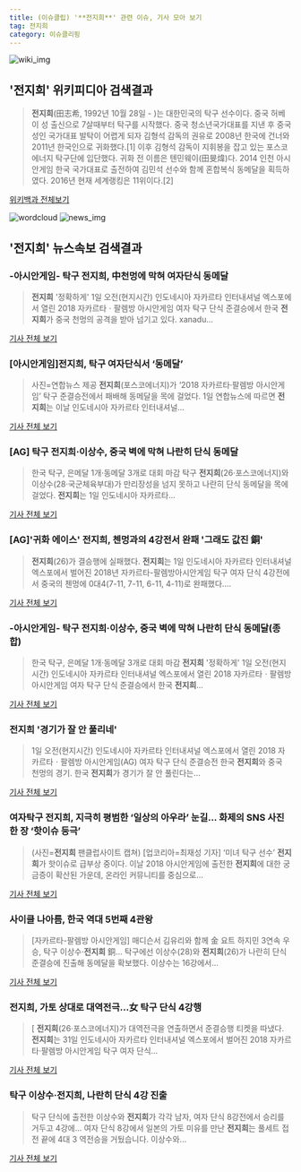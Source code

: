 ```yaml
---
title: (이슈클립) '**전지희**' 관련 이슈, 기사 모아 보기
tag: 전지희
category: 이슈클리핑
---
```

![wiki_img](https://user-images.githubusercontent.com/42597476/44503234-41136a80-a6d0-11e8-9071-6fc6418eafe4.png)
## **'**전지희**'** 위키피디아 검색결과
>**전지희**(田志希, 1992년 10월 28일 - )는 대한민국의 탁구 선수이다. 중국 허베이 성 출신으로 7살때부터 탁구를 시작했다. 중국 청소년국가대표를 지낸 후 중국 성인 국가대표 발탁이 어렵게 되자 김형석 감독의 권유로 2008년 한국에 건너와 2011년 한국인으로 귀화했다.[1] 이후 김형석 감독이 지휘봉을 잡고 있는 포스코에너지 탁구단에 입단했다. 귀화 전 이름은 톈민웨이(田旻煒)다. 2014 인천 아시안게임 한국 국가대표로 출전하여 김민석 선수와 함께 혼합복식 동메달을 획득하였다. 2016년 현재 세계랭킹은 11위이다.[2]

<a href="https://ko.wikipedia.org/wiki/전지희" target="_blank">위키백과 전체보기</a>

![wordcloud](https://s3.ap-northeast-2.amazonaws.com/lyrics101-wordcloud/2018-09-01-1535778174.png)
![news_img](https://user-images.githubusercontent.com/42597476/44507050-1206f400-a6e4-11e8-8d98-7ffbfebb353f.png)
## **'**전지희**'** 뉴스속보 검색결과
### -아시안게임- 탁구 **전지희**, 中천멍에 막혀 여자단식 동메달

>**전지희** '정확하게' 1일 오전(현지시간) 인도네시아 자카르타 인터내셔널 엑스포에서 열린 2018 자카르타ㆍ팔렘방 아시안게임 여자 탁구 단식 준결승에서 한국 **전지희**가 중국 천멍의 공격을 받아 넘기고 있다. xanadu...

<a href="http://app.yonhapnews.co.kr/YNA/Basic/SNS/r.aspx?c=AKR20180901032400007&did=1195m" target="_blank">기사 전체 보기</a>

### [아시안게임]**전지희**, 탁구 여자단식서 ‘동메달’

>사진=연합뉴스 제공 **전지희**(포스코에너지)가 ‘2018 자카르타·팔렘방 아시안게임’ 탁구 준결승전에서 패배해 동메달을 목에 걸었다. 1일 연합뉴스에 따르면 **전지희**는 이날 인도네시아 자카르타 인터내셔널...

<a href="http://www.newsway.co.kr/news/view?tp=1&ud=2018090113240679816" target="_blank">기사 전체 보기</a>

### [AG] 탁구 **전지희**·이상수, 중국 벽에 막혀 나란히 단식 동메달

>한국 탁구, 은메달 1개·동메달 3개로 대회 마감 탁구 **전지희**(26·포스코에너지)와 이상수(28·국군체육부대)가 만리장성을 넘지 못하고 나란히 단식 동메달을 목에 걸었다. **전지희**는 1일 인도네시아 자카르타...

<a href="http://imnews.imbc.com/news/2018/sports/article/4797884_22674.html" target="_blank">기사 전체 보기</a>

### [AG]'귀화 에이스' **전지희**, 첸멍과의 4강전서 완패 '그래도 값진 銅'

>**전지희**(26)가 결승행에 실패했다. **전지희**는 1일 인도네시아 자카르타 인터내셔널 엑스포에서 벌어진 2018년 자카르타-팔렘방아시안게임 탁구 여자 단식 4강전에서 중국의 첸멍에 0대4(7-11, 7-11, 6-11, 4-11)로 완패했다....

<a href="http://sports.chosun.com/news/ntype.htm?id=201809020100004620000128&servicedate=20180901" target="_blank">기사 전체 보기</a>

### -아시안게임- 탁구 **전지희**·이상수, 중국 벽에 막혀 나란히 단식 동메달(종합)

>한국 탁구, 은메달 1개·동메달 3개로 대회 마감 **전지희** '정확하게' 1일 오전(현지시간) 인도네시아 자카르타 인터내셔널 엑스포에서 열린 2018 자카르타ㆍ팔렘방 아시안게임 여자 탁구 단식 준결승에서 한국 **전지희**...

<a href="http://app.yonhapnews.co.kr/YNA/Basic/SNS/r.aspx?c=AKR20180901032451007&did=1195m" target="_blank">기사 전체 보기</a>

### **전지희** '경기가 잘 안 풀리네'

>1일 오전(현지시간) 인도네시아 자카르타 인터내셔널 엑스포에서 열린 2018 자카르타ㆍ팔렘방 아시안게임(AG) 여자 탁구 단식 준결승전 한국 **전지희**와 중국 천멍의 경기. 한국 **전지희**가 경기가 잘 안 풀린다는...

<a href="http://app.yonhapnews.co.kr/YNA/Basic/SNS/r.aspx?c=PYH20180901046000061&did=1196m" target="_blank">기사 전체 보기</a>

### 여자탁구 **전지희**, 지극히 평범한 ‘일상의 아우라’ 눈길... 화제의 SNS 사진 한 장 ‘핫이슈 등극’

>(사진=**전지희** 팬클럽사이트 캡쳐) [업코리아=최재성 기자] ‘미녀 탁구 선수’ **전지희**가 핫이슈로 급부상 중이다. 이날 2018 아시안게임에 출전한 **전지희**에 대한 궁금증이 확산된 가운데, 온라인 커뮤니티를 중심으로...

<a href="http://www.upkorea.net/news/articleView.html?idxno=381026" target="_blank">기사 전체 보기</a>

### 사이클 나아름, 한국 역대 5번째 4관왕

>[자카르타-팔렘방 아시안게임] 매디슨서 김유리와 함께 金 요트 하지민 3연속 우승, 탁구 이상수·**전지희** 銅... 탁구에선 이상수(28)와 **전지희**(26)가 나란히 단식 준결승에 진출해 동메달을 확보했다. 이상수는 16강에서...

<a href="http://news.chosun.com/site/data/html_dir/2018/09/01/2018090100109.html?utm_source=naver&utm_medium=original&utm_campaign=news" target="_blank">기사 전체 보기</a>

### **전지희**, 가토 상대로 대역전극…女 탁구 단식 4강행

>[ **전지희**(26·포스코에너지)가 대역전극을 연출하면서 준결승행 티켓을 따냈다. **전지희**는 31일 인도네시아 자카르타 인터내셔널 엑스포에서 벌어진 2018 자카르타·팔렘방 아시안게임 탁구 여자 단식...

<a href="http://www.mydaily.co.kr/new_yk/html/read.php?newsid=201808311940306556&ext=na" target="_blank">기사 전체 보기</a>

### 탁구 이상수·**전지희**, 나란히 단식 4강 진출

>탁구 단식에 출전한 이상수와 **전지희**가 각각 남자, 여자 단식 8강전에서 승리를 거두고 4강에... 여자 단식 8강에서 일본의 가토 미유를 만난 **전지희**는 풀세트 접전 끝에 4대 3 역전승을 거뒀습니다. 이상수와...

<a href="https://news.sbs.co.kr/news/endPage.do?news_id=N1004915756&plink=ORI&cooper=NAVER" target="_blank">기사 전체 보기</a>


